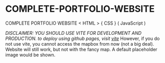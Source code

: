 # COMPLETE-PORTFOLIO-WEBSITE

COMPLETE PORTFOLIO WEBSITE &lt; HTML > { CSS } ( JavaScript )

_DISCLAIMER: YOU SHOULD USE VITE FOR DEVELOPMENT AND PRODUCTION. to deploy using github pages, visit [vite](https://vitejs.dev/guide/static-deploy#github-pages)_
However, if you do not use vite, you cannot access the mapbox from now (not a big deal). 
Website will still work, but not with the fancy map. A default placeholder image would be shown.
